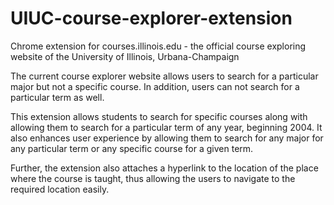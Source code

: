 # UIUC-course-explorer-extension
Chrome extension for courses.illinois.edu - the official course exploring website of the University of Illinois, Urbana-Champaign

The current course explorer website allows users to search for a particular major but not a specific course. In addition, users can not search for a particular term as well.

This extension allows students to search for specific courses along with allowing them to search for a particular term of any year, beginning 2004. It also enhances user experience by allowing them to search for any major for any particular term or any specific course for a given term.

Further, the extension also attaches a hyperlink to the location of the place where the course is taught, thus allowing the users to navigate to the required location easily.

